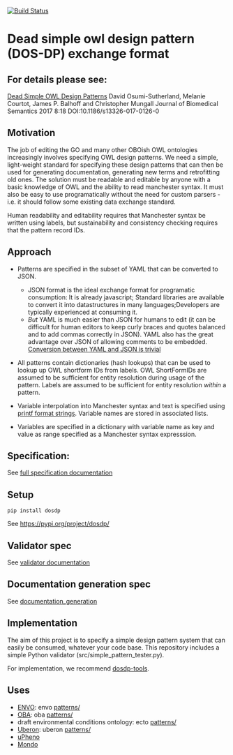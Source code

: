 [![Build Status](https://travis-ci.org/INCATools/dead_simple_owl_design_patterns.svg?branch=master)](https://travis-ci.org/INCATools/dead_simple_owl_design_patterns)

# Dead simple owl design pattern (DOS-DP) exchange format

## For details please see:

[Dead Simple OWL Design Patterns](https://jbiomedsem.biomedcentral.com/articles/10.1186/s13326-017-0126-0)
David Osumi-Sutherland, Melanie Courtot, James P. Balhoff and Christopher Mungall
Journal of Biomedical Semantics 2017 8:18 DOI:10.1186/s13326-017-0126-0


## Motivation

The job of editing the GO and many other OBOish OWL ontologies increasingly involves specifying OWL design patterns.  We need a simple, light-weight standard for specifying these design patterns that can then be used for generating documentation, generating new terms and retrofitting old ones. The solution must be readable and editable by anyone with a basic knowledge of OWL and the ability to read manchester syntax.  It must also be easy to use programatically without the need for custom parsers - i.e. it should follow some existing data exchange standard.

Human readability and editability requires that Manchester syntax be written using labels, but sustainability and consistency checking requires that the pattern record IDs. 

## Approach

* Patterns are specified in the subset of YAML that can be converted to JSON.
  * JSON format is the ideal exchange format for programatic consumption: It is already javascript; Standard libraries are available to convert it into datastructures in many languages;Developers are typically experienced at consuming it. 
  * *But* YAML is much easier than JSON for humans to edit (it can be difficult for human editors to keep curly braces and quotes balanced and to add commas correctly in JSON). YAML also has the great advantage over JSON of allowing comments to be embedded. [Conversion between YAML and JSON is trivial](http://yamltojson.com/)

* All patterns contain dictionaries (hash lookups) that can be used to lookup up OWL shortform IDs from labels.  OWL ShortFormIDs are assumed to be sufficient for entity resolution during usage of the pattern.  Labels are assumed to be sufficient for entity resolution _within_ a pattern.

* Variable interpolation into Manchester syntax and text is specified using [printf format strings](https://en.wikipedia.org/wiki/Printf_format_string).  Variable names are stored in associated lists.

* Variables are specified in a dictionary with variable name as key and value as range specified as a Manchester syntax expresssion.

## Specification:

See [full specification documentation](docs/dosdp_schema.md)

## Setup

```
pip install dosdp
```

See https://pypi.org/project/dosdp/

## Validator spec

See [validator documentation](docs/validator.md)

## Documentation generation spec

See [documentation_generation](docs/document.md)

## Implementation

The aim of this project is to specify a simple design pattern system that can easily be consumed, whatever your code base.
This repository includes a simple Python validator (src/simple_pattern_tester.py).

For implementation, we recommend [dosdp-tools](https://github.com/INCATools/dosdp-tools).

## Uses

 * [ENVO](http://obofoundry.org/ontology/envo.html): envo [patterns/](https://github.com/EnvironmentOntology/envo/tree/master/src/envo/patterns)
 * [OBA](http://obofoundry.org/ontology/oba.html): oba [patterns/](https://github.com/obophenotype/bio-attribute-ontology/tree/master/src/ontology/patterns)
 * draft environmental conditions ontology: ecto [patterns/](https://github.com/cmungall/environmental-conditions/tree/master/src/patterns)
 * [Uberon](http://obofoundry.org/ontology/uberon.html): uberon [patterns/](https://github.com/obophenotype/uberon/tree/master/patterns)
 * [uPheno](https://github.com/obophenotype/upheno)
 * [Mondo](http://www.obofoundry.org/ontology/mondo.html)
